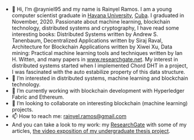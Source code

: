 - 👋 Hi, I’m @rayniel95 and my name is Rainyel Ramos. I am a young computer scientist graduate in [Havana University](http://www.uh.cu), [Cuba](https://en.wikipedia.org/wiki/Cuba). I graduated in November, 2020. Passionate about machine learning, blockchain technology, distributed systems and cryptography, I have read some interesting books: Distributed Systems written by Andrew S. Tanenbaum, Decentralized Applications written by Siraj Raval, Architecture for Blockchain Applications written by Xiwei Xu, Data mining: Practical machine learning tools and techniques written by Ian H. Witten, and many papers in www.researchgate.net. My interest in distributed systems started when I implemented Chord DHT in a project, I was fascinated with the auto estabilize property of this data structure.
- 👀 I’m interested in distributed systems, machine learning and blockchain technology.
- 🌱 I’m currently working with blockchain development with Hyperledger Fabric and Ethereum.
- 💞️ I’m looking to collaborate on interesting blockchain (machine learning) projects. 
- 📫 How to reach me: rainyel.ramos@gmail.com
-  And you can take a look to my work: my [ResearchGate](https://researchgate.net/profile/Rainyel_Gonzalez) with some of my articles, [the video exposition of my undergraduate thesis project](https://www.youtube.com/channel/UCLfQBlFqyxWjXTiET5uYtKg/featured).

<!---
rayniel95/rayniel95 is a ✨ special ✨ repository because its `README.md` (this file) appears on your GitHub profile.
You can click the Preview link to take a look at your changes.
--->
